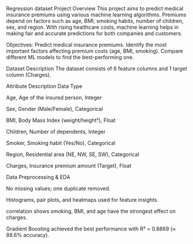 Regression dataset
Project Overview
This project aims to predict medical insurance premiums using various machine learning algorithms. Premiums depend on factors such as age, BMI, smoking habits, number of children, sex, and region. With rising healthcare costs, machine learning helps in making fair and accurate predictions for both companies and customers.

Objectives:
Predict medical insurance premiums.
Identify the most important factors affecting premium costs (age, BMI, smoking).
Compare different ML models to find the best-performing one.

Dataset Description
The dataset consists of 6 feature columns and 1 target column (Charges).

Attribute	Description	Data Type

Age,	        Age of the insured person,           Integer

Sex,	        Gender (Male/Female),            	   Categorical

BMI,         Body Mass Index (weight/height²),	   Float

Children,	  Number of dependents,	               Integer

Smoker,	    Smoking habit (Yes/No),	             Categorical

Region,	    Residential area (NE, NW, SE, SW),	   Categorical

Charges,	    Insurance premium amount (Target),  	 Float

Data Preprocessing & EDA

No missing values; one duplicate removed.

Histograms, pair plots, and heatmaps used for feature insights.

correlation shows smoking, BMI, and age have the strongest effect on charges.

Gradient Boosting achieved the best performance with R² = 0.8869 (≈ 88.6% accuracy).
